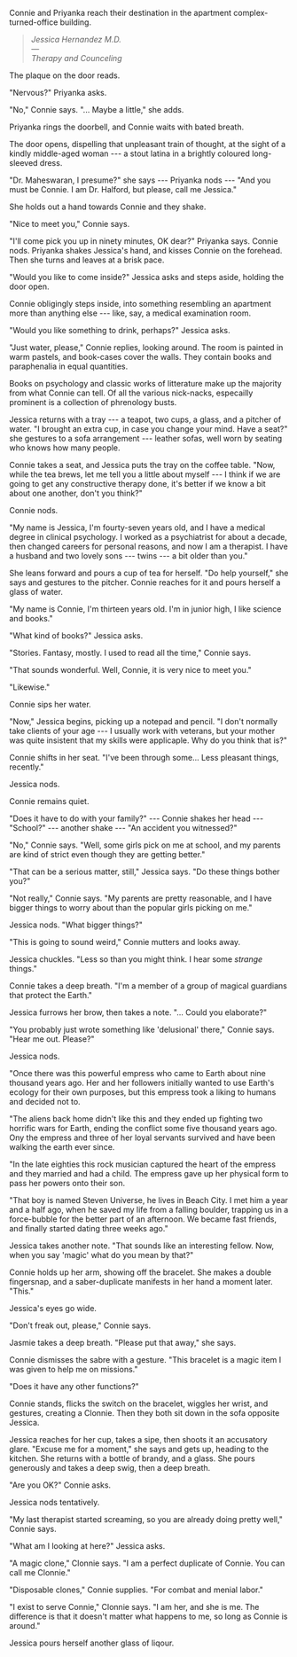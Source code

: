 Connie and Priyanka reach their destination in
the apartment complex-turned-office building.

> *Jessica Hernandez M.D.*  
> &mdash;  
> *Therapy and Counceling*

The plaque on the door reads.

"Nervous?" Priyanka asks.

"No," Connie says. "... Maybe a little," she adds.

Priyanka rings the doorbell, and Connie waits with bated breath.

The door opens, dispelling that unpleasant train of thought, at the sight of
a kindly middle-aged woman --- a stout latina in a brightly coloured long-sleeved
dress.

"Dr. Maheswaran, I presume?" she says --- Priyanka nods --- "And you must be Connie.
I am Dr. Halford, but please, call me Jessica."

She holds out a hand towards Connie and they shake.

"Nice to meet you," Connie says.

"I'll come pick you up in ninety minutes, OK dear?" Priyanka says. Connie nods. Priyanka
shakes Jessica's hand, and kisses Connie on the forehead. Then she turns and leaves at
a brisk pace.

"Would you like to come inside?" Jessica asks and steps aside, holding the door open.

Connie obligingly steps inside, into something resembling an apartment more than
anything else --- like, say, a medical examination room.

"Would you like something to drink, perhaps?" Jessica asks.

"Just water, please," Connie replies, looking around. The room is painted in
warm pastels, and book-cases cover the walls. They contain books and paraphenalia
in equal quantities.

Books on psychology and classic works of litterature make up the majority from what
Connie can tell. Of all the various nick-nacks, especailly prominent is a collection
of phrenology busts.

Jessica returns with a tray --- a teapot, two cups, a glass, and a pitcher of water. "I brought an
extra cup, in case you change your mind. Have a seat?" she gestures to a sofa arrangement
--- leather sofas, well worn by seating who knows how many people.

Connie takes a seat, and Jessica puts the tray on the coffee table. "Now, while the tea brews, let
me tell you a little about myself --- I think if we are going to get any constructive therapy done,
it's better if we know a bit about one another, don't you think?"

Connie nods.

"My name is Jessica, I'm fourty-seven years old, and I have a medical degree in clinical psychology.
I worked as a psychiatrist for about a decade, then changed careers for personal reasons, and now
I am a therapist. I have a husband and two lovely sons --- twins --- a bit older than you."

She leans forward and pours a cup of tea for herself. "Do help yourself," she says and gestures to the
pitcher. Connie reaches for it and pours herself a glass of water.

"My name is Connie, I'm thirteen years old. I'm in junior high, I like science and books."

"What kind of books?" Jessica asks.

"Stories. Fantasy, mostly. I used to read all the time," Connie says.

"That sounds wonderful. Well, Connie, it is very nice to meet you."

"Likewise."

Connie sips her water.

"Now," Jessica begins, picking up a notepad and pencil. "I don't normally take clients
of your age --- I usually work
with veterans, but your mother was quite insistent that my skills were applicaple.
Why do you think that is?"

Connie shifts in her seat. "I've been through some... Less pleasant things, recently."

Jessica nods.

Connie remains quiet.

"Does it have to do with your family?" --- Connie shakes her head --- "School?"
--- another shake --- "An accident you witnessed?"

"No," Connie says. "Well, some girls pick on me at school, and my parents are kind
of strict even though they are getting better."

"That can be a serious matter, still," Jessica says. "Do these things bother you?"

"Not really," Connie says. "My parents are pretty reasonable, and I have bigger things
to worry about than the popular girls picking on me."

Jessica nods. "What bigger things?"

"This is going to sound weird," Connie mutters and looks away.

Jessica chuckles. "Less so than you might think. I hear some *strange* things."

Connie takes a deep breath. "I'm a member of a group of magical guardians
that protect the Earth."

Jessica furrows her brow, then takes a note. "... Could you elaborate?"

"You probably just wrote something like 'delusional' there," Connie says. "Hear me out.
Please?"

Jessica nods.

"Once there was this powerful empress who came to Earth about nine thousand years ago.
Her and her followers initially wanted to use Earth's ecology for their own purposes, but this empress
took a liking to humans and decided not to.

"The aliens back home didn't like this and they ended up fighting two horrific wars
for Earth, ending the conflict some five thousand years ago. Ony the empress and
three of her loyal servants survived and have been walking the earth ever since.

"In the late eighties this rock musician captured the heart of the empress and they
married and had a child. The empress gave up her physical form to pass her powers onto
their son.

"That boy is named Steven Universe, he lives in Beach City. I met him a year and a half
ago, when he saved my life from a falling boulder, trapping us in a force-bubble for the better
part of an afternoon. We became fast friends, and finally started dating three weeks ago."

Jessica takes another note. "That sounds like an interesting fellow. Now, when you
say 'magic' what do you mean by that?"

Connie holds up her arm, showing off the bracelet. She makes a double fingersnap, and a
saber-duplicate manifests in her hand a moment later. "This."

Jessica's eyes go wide.

"Don't freak out, please," Connie says.

Jasmie takes a deep breath. "Please put that away," she says.

Connie dismisses the sabre with a gesture. "This bracelet is a magic item
I was given to help me on missions."

"Does it have any other functions?"

Connie stands, flicks the switch on the bracelet, wiggles her wrist, and gestures,
creating a Clonnie. Then they both sit down in the sofa opposite Jessica.

Jessica reaches for her cup, takes a sipe, then shoots it an accusatory glare. "Excuse me for a moment,"
she says and gets up, heading to the kitchen. She returns with a bottle of brandy, and a glass.
She pours generously and takes a deep swig, then a deep breath.

"Are you OK?" Connie asks.

Jessica nods tentatively.

"My last therapist started screaming, so you are already doing pretty well," Connie says.

"What am I looking at here?" Jessica asks.

"A magic clone," Clonnie says. "I am a perfect duplicate of Connie. You can call
me Clonnie."

"Disposable clones," Connie supplies. "For combat and menial labor."

"I exist to serve Connie," Clonnie says. "I am her, and she is me. The difference
is that it doesn't matter what happens to me, so long as Connie is around."

Jessica pours herself another glass of liqour.
